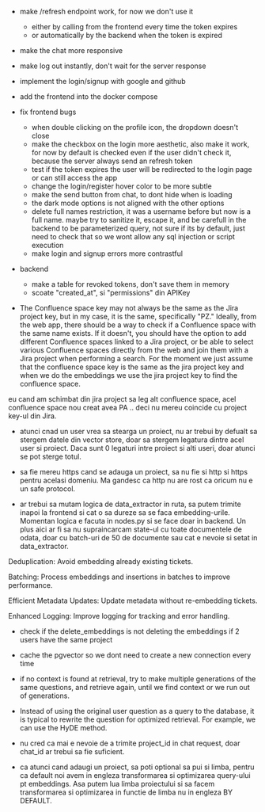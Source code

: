 - make /refresh endpoint work, for now we don't use it
    - either by calling from the frontend every time the token expires
    - or automatically by the backend when the token is expired
- make the chat more responsive
- make log out instantly, don't wait for the server response
- implement the login/signup with google and github
- add the frontend into the docker compose
- fix frontend bugs
    - when double clicking on the profile icon, the dropdown doesn't close
    - make the checkbox on the login more aesthetic, also make it work, for now by default is checked even if the user didn't check it, because the server always send an refresh token
    - test if the token expires the user will be redirected to the login page or can still access the app
    - change the login/register hover color to be more subtle
    - make the send button from chat, to dont hide when is loading 
    - the dark mode options is not aligned with the other options
    - delete full names restriction, it was a username before but now is a full name.
    maybe try to sanitize it, escape it, and be carefull in the backend to be parameterized query, not
    sure if its by default, just need to check that so we wont allow any sql injection or script execution
    - make login and signup  errors more contrastful

- backend
    - make a table for revoked tokens, don't save them in memory
    - scoate "created_at", si "permissions" din APIKey
    

- The Confluence space key may not always be the same as the Jira project key, but in my case, it is the same, specifically "PZ." Ideally, from the web app, there should be a way to check if a Confluence space with the same name exists. If it doesn't, you should have the option to add different Confluence spaces linked to a Jira project, or be able to select various Confluence spaces directly from the web and join them with a Jira project when performing a search. For the moment we just assume that the confluence space key is the same as the jira project key and when we do the embeddings we use the jira project key to find the confluence space.

eu cand am schimbat din jira project sa leg alt confluence space, acel confluence space nou creat avea PA .. deci nu mereu coincide cu project key-ul din Jira.

- atunci cnad un user vrea sa stearga un proiect, nu ar trebui by defualt sa stergem datele din vector store, doar sa stergem legatura dintre acel user si proiect. Daca sunt 0 legaturi intre proiect si alti useri, doar atunci se pot sterge totul.

- sa fie mereu https cand se adauga un proiect, sa nu fie si http si https pentru acelasi domeniu. Ma gandesc ca 
http nu are rost ca oricum nu e un safe protocol.

- ar trebui sa mutam logica de data_extractor in ruta, sa putem trimite inapoi la frontend si cat o sa dureze sa se faca embedding-urile. Momentan logica e facuta in nodes.py si se face doar in backend.
Un plus aici ar fi sa nu supraincarcam state-ul cu toate documentele de odata, doar cu batch-uri de 50 de documente sau cat e nevoie si setat in data_extractor.

Deduplication: Avoid embedding already existing tickets.

Batching: Process embeddings and insertions in batches to improve performance.

Efficient Metadata Updates: Update metadata without re-embedding tickets.

Enhanced Logging: Improve logging for tracking and error handling.

- check if the delete_embeddings is not deleting the embeddings if 2 users have the same project

- cache the pgvector so we dont need to create a new connection every time

- if no context is found at retrieval, try to make multiple generations of the same questions, and retrieve again, until we find context or we run out of generations.

- Instead of using the original user question as a query to the database, it is typical to rewrite the question for optimized retrieval. For example, we can use the HyDE method.

- nu cred ca mai e nevoie de a trimite project_id in chat request, doar chat_id ar trebui sa fie suficient. 

- ca atunci cand adaugi un proiect, sa poti optional sa pui si limba, pentru ca default noi avem in engleza transformarea si optimizarea query-ului pt embeddings. Asa putem lua limba proiectului si sa facem transformarea si optimizarea in functie de limba nu in engleza BY DEFAULT.